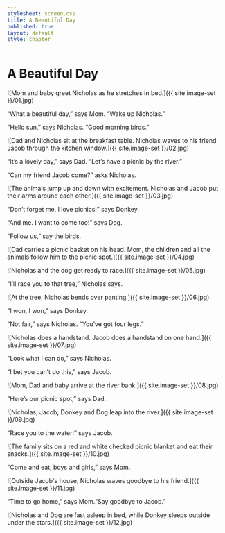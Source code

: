 ```yaml
---
stylesheet: screen.css
title: A Beautiful Day
published: true
layout: default
style: chapter
---
```


# A Beautiful Day

![Mom and baby greet Nicholas as he stretches in bed.]({{ site.image-set }}/01.jpg)

“What a beautiful day,” says Mom. “Wake up Nicholas.”

“Hello sun,” says Nicholas. “Good morning birds.”


![Dad and Nicholas sit at the breakfast table. Nicholas waves to his friend Jacob through the kitchen window.]({{ site.image-set }}/02.jpg)

“It’s a lovely day,” says Dad. “Let’s have a picnic by the river.”

“Can my friend Jacob come?” asks Nicholas.


![The animals jump up and down with excitement. Nicholas and Jacob put their arms around each other.]({{ site.image-set }}/03.jpg)

“Don’t forget me. I love picnics!” says Donkey. 

“And me. I want to come too!” says Dog. 

“Follow us,” say the birds.


![Dad carries a picnic basket on his head. Mom, the children and all the animals follow him to the picnic spot.]({{ site.image-set }}/04.jpg)




![Nicholas and the dog get ready to race.]({{ site.image-set }}/05.jpg)

“I’ll race you to that tree,” Nicholas says.


![At the tree, Nicholas bends over panting.]({{ site.image-set }}/06.jpg)

“I won, I won,” says Donkey. 

“Not fair,” says Nicholas. “You’ve got four legs.”

![Nicholas does a handstand. Jacob does a handstand on one hand.]({{ site.image-set }}/07.jpg)

“Look what I can do,” says Nicholas. 

“I bet you can’t do this,” says Jacob.

![Mom, Dad and baby arrive at the river bank.]({{ site.image-set }}/08.jpg)

“Here’s our picnic spot,” says Dad.

![Nicholas, Jacob, Donkey and Dog leap into the river.]({{ site.image-set }}/09.jpg)

“Race you to the water!” says Jacob.

![The family sits on a red and white checked picnic blanket and eat their snacks.]({{ site.image-set }}/10.jpg)

“Come and eat, boys and girls,” says Mom.

![Outside Jacob's house, Nicholas waves goodbye to his friend.]({{ site.image-set }}/11.jpg)

“Time to go home,” says Mom.“Say goodbye to Jacob.”

![Nicholas and Dog are fast asleep in bed, while Donkey sleeps outside under the stars.]({{ site.image-set }}/12.jpg)
